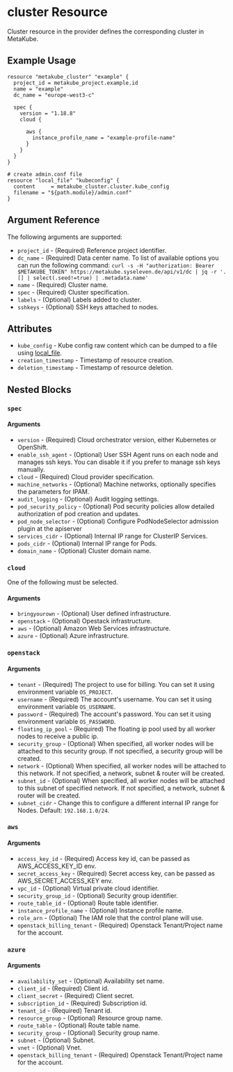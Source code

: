 # cluster Resource

Cluster resource in the provider defines the corresponding cluster in MetaKube.

## Example Usage

```hcl
resource "metakube_cluster" "example" {
  project_id = metakube_project.example.id
  name = "example"
  dc_name = "europe-west3-c"

  spec {
    version = "1.18.8"
    cloud {

      aws {
        instance_profile_name = "example-profile-name"
      }
    }
  }
}

# create admin.conf file
resource "local_file" "kubeconfig" {
  content     = metakube_cluster.cluster.kube_config
  filename = "${path.module}/admin.conf"
}
```

## Argument Reference

The following arguments are supported:

* `project_id` - (Required) Reference project identifier.
* `dc_name` - (Required) Data center name. To list of available options you can run the following command: `curl -s -H "authorization: Bearer $METAKUBE_TOKEN" https://metakube.syseleven.de/api/v1/dc | jq -r '.[] | select(.seed!=true) | .metadata.name'`
* `name` - (Required) Cluster name.
* `spec` - (Required) Cluster specification.
* `labels` - (Optional) Labels added to cluster.
* `sshkeys` - (Optional) SSH keys attached to nodes.

## Attributes

* `kube_config` - Kube config raw content which can be dumped to a file using [local_file](https://registry.terraform.io/providers/hashicorp/local/latest/docs/resources/file).
* `creation_timestamp` - Timestamp of resource creation.
* `deletion_timestamp` - Timestamp of resource deletion.

## Nested Blocks

### `spec`

#### Arguments

* `version` - (Required) Cloud orchestrator version, either Kubernetes or OpenShift.
* `enable_ssh_agent` - (Optional) User SSH Agent runs on each node and manages ssh keys. You can disable it if you prefer to manage ssh keys manually.
* `cloud` - (Required) Cloud provider specification.
* `machine_networks` - (Optional) Machine networks, optionally specifies the parameters for IPAM.
* `audit_logging` - (Optional) Audit logging settings.
* `pod_security_policy` - (Optional) Pod security policies allow detailed authorization of pod creation and updates.
* `pod_node_selector` - (Optional) Configure PodNodeSelector admission plugin at the apiserver
* `services_cidr` - (Optional) Internal IP range for ClusterIP Services.
* `pods_cidr` - (Optional) Internal IP range for Pods.
* `domain_name` - (Optional) Cluster domain name.

### `cloud`

One of the following must be selected.

#### Arguments

* `bringyourown` - (Optional) User defined infrastructure.
* `openstack` - (Optional) Opestack infrastructure.
* `aws` - (Optional) Amazon Web Services infrastructure.
* `azure` - (Optional) Azure infrastructure.

### `openstack`

#### Arguments
* `tenant` - (Required) The project to use for billing. You can set it using environment variable `OS_PROJECT`.
* `username` - (Required) The account's username. You can set it using environment variable `OS_USERNAME`.
* `password` - (Required) The account's password. You can set it using environment variable `OS_PASSWORD`.
* `floating_ip_pool` - (Required) The floating ip pool used by all worker nodes to receive a public ip.
* `security_group` - (Optional) When specified, all worker nodes will be attached to this security group. If not specified, a security group will be created.
* `network` - (Optional) When specified, all worker nodes will be attached to this network. If not specified, a network, subnet & router will be created.
* `subnet_id` - (Optional) When specified, all worker nodes will be attached to this subnet of specified network. If not specified, a network, subnet & router will be created.
* `subnet_cidr` - Change this to configure a different internal IP range for Nodes. Default: `192.168.1.0/24`.

### `aws`

#### Arguments

* `access_key_id` - (Required) Access key id, can be passed as AWS_ACCESS_KEY_ID env.
* `secret_access_key` - (Required) Secret access key, can be passed as AWS_SECRET_ACCESS_KEY env.
* `vpc_id` - (Optional) Virtual private cloud identifier.
* `security_group_id` - (Optional) Security group identifier.
* `route_table_id` - (Optional) Route table identifier.
* `instance_profile_name` - (Optional) Instance profile name.
* `role_arn` - (Optional) The IAM role that the control plane will use.
* `openstack_billing_tenant` - (Required) Openstack Tenant/Project name for the account.

### `azure`

#### Arguments
* `availability_set` - (Optional) Availability set name.
* `client_id` - (Required) Client id.
* `client_secret` - (Required) Client secret.
* `subscription_id` - (Required) Subscription id.
* `tenant_id` - (Required) Tenant id.
* `resource_group` - (Optional) Resource group name.
* `route_table` - (Optional) Route table name.
* `security_group` - (Optional) Security group name.
* `subnet` - (Optional) Subnet.
* `vnet` - (Optional) Vnet.
* `openstack_billing_tenant` - (Required) Openstack Tenant/Project name for the account.
